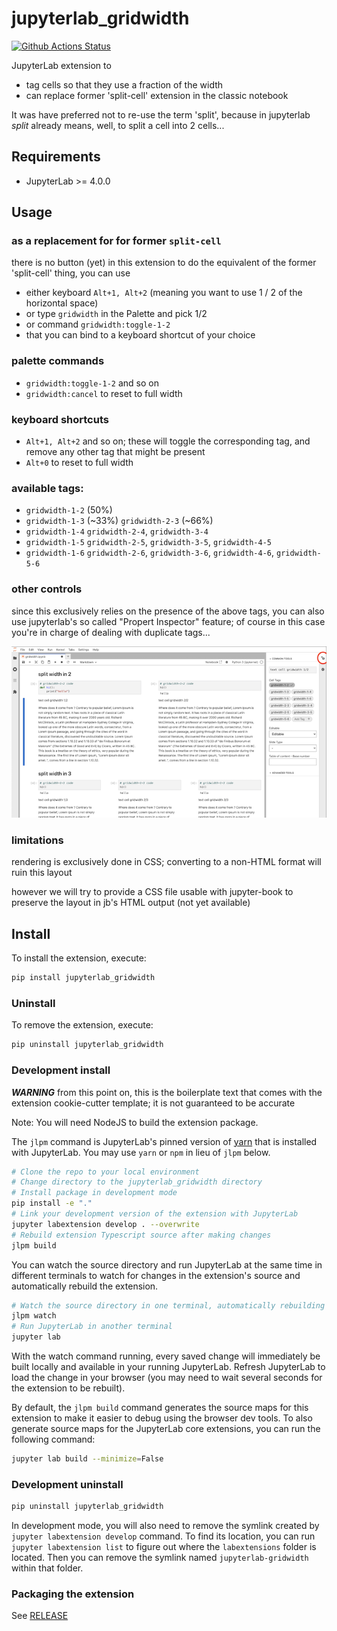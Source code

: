 # jupyterlab_gridwidth

[![Github Actions Status](https://github.com/parmentelat/jupyterlab-gridwidth/workflows/Build/badge.svg)](https://github.com/parmentelat/jupyterlab-gridwidth/actions/workflows/build.yml)

JupyterLab extension to

- tag cells so that they use a fraction of the width
- can replace former 'split-cell' extension in the classic notebook

It was have preferred not to re-use the term 'split', because in jupyterlab _split_ already means, well, to split a cell into 2 cells...

## Requirements

- JupyterLab >= 4.0.0

## Usage

### as a replacement for for former `split-cell`

there is no button (yet) in this extension to do the equivalent of the former 'split-cell' thing, you can use

- either keyboard `Alt+1, Alt+2` (meaning you want to use 1 / 2 of the horizontal space)
- or type `gridwidth` in the Palette and pick 1/2
- or command `gridwidth:toggle-1-2`
- that you can bind to a keyboard shortcut of your choice

### palette commands

- `gridwidth:toggle-1-2` and so on
- `gridwidth:cancel` to reset to full width

### keyboard shortcuts

- `Alt+1, Alt+2` and so on; these will toggle the corresponding tag, and
  remove any other tag that might be present
- `Alt+0` to reset to full width

### available tags:

- `gridwidth-1-2` (50%)
- `gridwidth-1-3` (~33%) `gridwidth-2-3` (~66%)
- `gridwidth-1-4` `gridwidth-2-4`, `gridwidth-3-4`
- `gridwidth-1-5` `gridwidth-2-5`, `gridwidth-3-5`, `gridwidth-4-5`
- `gridwidth-1-6` `gridwidth-2-6`, `gridwidth-3-6`, `gridwidth-4-6`, `gridwidth-5-6`

### other controls

since this exclusively relies on the presence of the above tags, you can also
use jupyterlab's so called "Propert Inspector" feature; of course in this case
you're in charge of dealing with duplicate tags...

![Alt text](README-property-inspector.png)

### limitations

rendering is exclusively done in CSS; converting to a non-HTML format will ruin
this layout

however we will try to provide a CSS file usable with jupyter-book to
preserve the layout in jb's HTML output (not yet available)

## Install

To install the extension, execute:

```bash
pip install jupyterlab_gridwidth
```

### Uninstall

To remove the extension, execute:

```bash
pip uninstall jupyterlab_gridwidth
```

### Development install

**_WARNING_** from this point on, this is the boilerplate text that comes with
the extension cookie-cutter template; it is not guaranteed to be accurate

Note: You will need NodeJS to build the extension package.

The `jlpm` command is JupyterLab's pinned version of
[yarn](https://yarnpkg.com/) that is installed with JupyterLab. You may use
`yarn` or `npm` in lieu of `jlpm` below.

```bash
# Clone the repo to your local environment
# Change directory to the jupyterlab_gridwidth directory
# Install package in development mode
pip install -e "."
# Link your development version of the extension with JupyterLab
jupyter labextension develop . --overwrite
# Rebuild extension Typescript source after making changes
jlpm build
```

You can watch the source directory and run JupyterLab at the same time in
different terminals to watch for changes in the extension's source and
automatically rebuild the extension.

```bash
# Watch the source directory in one terminal, automatically rebuilding when needed
jlpm watch
# Run JupyterLab in another terminal
jupyter lab
```

With the watch command running, every saved change will immediately be built
locally and available in your running JupyterLab. Refresh JupyterLab to load the
change in your browser (you may need to wait several seconds for the extension
to be rebuilt).

By default, the `jlpm build` command generates the source maps for this
extension to make it easier to debug using the browser dev tools. To also
generate source maps for the JupyterLab core extensions, you can run the
following command:

```bash
jupyter lab build --minimize=False
```

### Development uninstall

```bash
pip uninstall jupyterlab_gridwidth
```

In development mode, you will also need to remove the symlink created by
`jupyter labextension develop` command. To find its location, you can run
`jupyter labextension list` to figure out where the `labextensions` folder is
located. Then you can remove the symlink named `jupyterlab-gridwidth` within
that folder.

### Packaging the extension

See [RELEASE](RELEASE.md)
